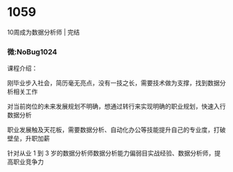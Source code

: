 # 1059
10周成为数据分析师 | 完结
### 微:NoBug1024 


课程介绍：

刚毕业步入社会，简历毫无亮点，没有一技之长，需要技术做为支撑，找到数据分析相关工作

对当前岗位的未来发展规划不明确，想通过转行来实现明确的职业规划，快速入行数据分析

职业发展触及天花板，需要数据分析、自动化办公等技能提升自己的专业度，打破壁垒，升职加薪

针对从业 1 到 3 岁的数据分析师数据分析能力偏弱目实战经验、数据分析师，提高职业竞争力
